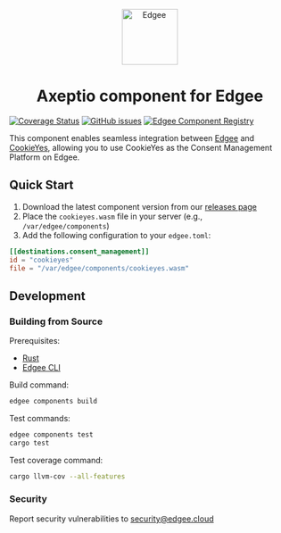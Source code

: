 <div align="center">
<p align="center">
  <a href="https://www.edgee.cloud">
    <picture>
      <source media="(prefers-color-scheme: dark)" srcset="https://cdn.edgee.cloud/img/component-dark.svg">
      <img src="https://cdn.edgee.cloud/img/component.svg" height="100" alt="Edgee">
    </picture>
  </a>
</p>
</div>

<h1 align="center">Axeptio component for Edgee</h1>

[![Coverage Status](https://coveralls.io/repos/github/edgee-cloud/cookieyes-component/badge.svg)](https://coveralls.io/github/edgee-cloud/cookieyes-component)
[![GitHub issues](https://img.shields.io/github/issues/edgee-cloud/cookieyes-component.svg)](https://github.com/edgee-cloud/cookieyes-component/issues)
[![Edgee Component Registry](https://img.shields.io/badge/Edgee_Component_Registry-Public-green.svg)](https://www.edgee.cloud/edgee/cookieyes-consent-mapping)

This component enables seamless integration between [Edgee](https://www.edgee.cloud) and [CookieYes](https://www.cookieyes.com), allowing you to use CookieYes as the Consent Management Platform on Edgee.

## Quick Start

1. Download the latest component version from our [releases page](../../releases)
2. Place the `cookieyes.wasm` file in your server (e.g., `/var/edgee/components`)
3. Add the following configuration to your `edgee.toml`:

```toml
[[destinations.consent_management]]
id = "cookieyes"
file = "/var/edgee/components/cookieyes.wasm"
```

## Development

### Building from Source
Prerequisites:
- [Rust](https://www.rust-lang.org/tools/install)
- [Edgee CLI](https://github.com/edgee-cloud/edgee)

Build command:
```bash
edgee components build
```

Test commands:
```bash
edgee components test
cargo test
```

Test coverage command:
```bash
cargo llvm-cov --all-features
```

### Security
Report security vulnerabilities to [security@edgee.cloud](mailto:security@edgee.cloud)
